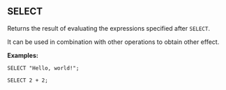 ## SELECT

Returns the result of evaluating the expressions specified after `SELECT`.

It can be used in combination with other operations to obtain other effect.

**Examples:**

``` yql
SELECT "Hello, world!";
```

```yql
SELECT 2 + 2;
```
